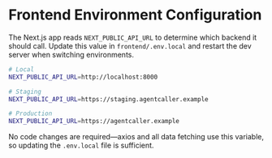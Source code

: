 # Frontend Environment Configuration

The Next.js app reads `NEXT_PUBLIC_API_URL` to determine which backend it should call. Update this value in `frontend/.env.local` and restart the dev server when switching environments.

```bash
# Local
NEXT_PUBLIC_API_URL=http://localhost:8000

# Staging
NEXT_PUBLIC_API_URL=https://staging.agentcaller.example

# Production
NEXT_PUBLIC_API_URL=https://agentcaller.example
```

No code changes are required—axios and all data fetching use this variable, so updating the `.env.local` file is sufficient.
